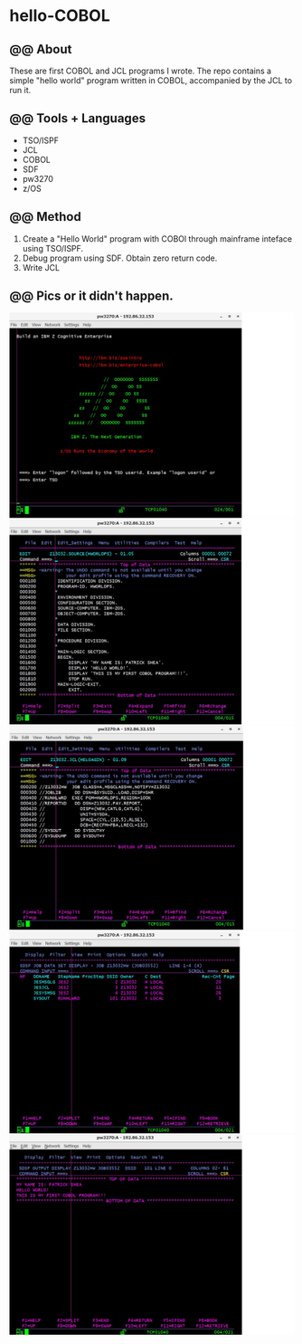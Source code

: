 # hello-COBOL

##  @@ About
These are first COBOL and JCL programs I wrote. The repo contains a simple "hello world" program written in COBOL, accompanied by the JCL to run it.

## @@ Tools + Languages 
* TSO/ISPF
* JCL
* COBOL
* SDF
* pw3270
* z/OS

## @@ Method
1. Create a "Hello World" program with COBOl through mainframe inteface using TSO/ISPF.
2. Debug program using SDF. Obtain zero return code.
3. Write JCL


## @@ Pics or it didn't happen.
![Alt text](/screenshots/pw3270.jpg?raw=true "pw3270 logon")
![Alt text](/screenshots/HWORLDPS-COBOL.jpg?raw=true "Hello World Cobol")
![Alt text](/screenshots/HELOAGIN-JCL.jpg?raw=true "Run Hello World JCL")
![Alt text](/screenshots/HW-JOB-STATUS.jpg?raw=true "Job Status")
![Alt text](/screenshots/HW-SYSOUT.jpg?raw=true "SYSOUT")
